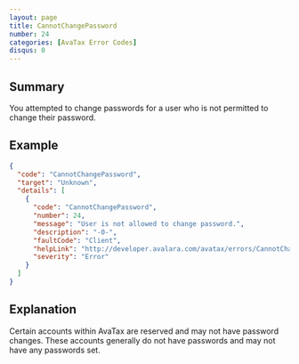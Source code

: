 ```yaml
---
layout: page
title: CannotChangePassword
number: 24
categories: [AvaTax Error Codes]
disqus: 0
---
```


## Summary

You attempted to change passwords for a user who is not permitted to change their password.

## Example

```json
{
  "code": "CannotChangePassword",
  "target": "Unknown",
  "details": [
    {
      "code": "CannotChangePassword",
      "number": 24,
      "message": "User is not allowed to change password.",
      "description": "-0-",
      "faultCode": "Client",
      "helpLink": "http://developer.avalara.com/avatax/errors/CannotChangePassword",
      "severity": "Error"
    }
  ]
}
```

## Explanation

Certain accounts within AvaTax are reserved and may not have password changes.  These accounts generally do not have passwords and may not have any passwords set.
